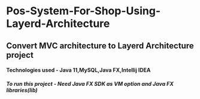 # Pos-System-For-Shop-Using-Layerd-Architecture
## Convert MVC architecture to Layerd Architecture project
#### Technologies used - Java 11,MySQL,Java FX,Intellij IDEA
##### To run this project - Need Java FX SDK as VM option and Java FX libraries(lib)
